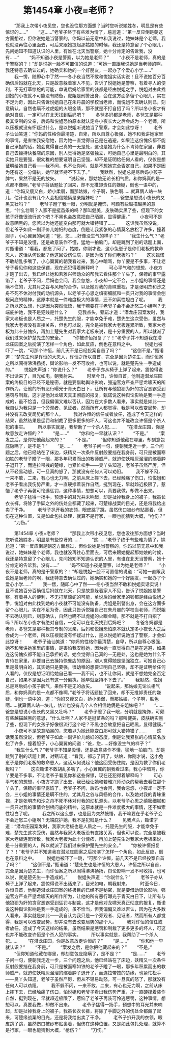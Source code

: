 # 　　第1454章 小夜=老师？
　　“那我上次带小夜见您，您也没往那方面想？当时您听说她姓冬，明显是有些惊讶的……”
　　“这……”老爷子终于有些难为情了，尴尬道：“第一反应倒是朝这方面想过，但你说她是当警察的，你妈以前无意中和我说过，她妹妹是个老师，我也就没再往心里面去，可后来跟她提起那姑娘的时候，我还是特意留了个心眼儿，先问她知不知道认识的人里，有谁在北天当警察，她十分肯定的告诉我，没有……”
　　“妈不知道小夜是警察，以为她是老师？”
　　“小夜不是老师，真的是干警察的？！”却是悦姐一脸不可置信的说道：“可她一直跟我说她是当老师的啊，我还特意去确认过的，她确实和她的一个好朋友，一起办了个爱心小学……”
　　我一愣，随即心中了然——冬小夜当然不敢和悦姐实话实说！且不说她百分百确信后妈就在北天，只是故意躲着家人不见，告诉了悦姐她是警察，有着寻人的便利，不无打草惊蛇的可能，单说后妈给家里的钱都是经由悦姐之手，悦姐对由此找到她的小夜就不可能没有防备，虎姐是刑警出身，会在这方面多留个心眼儿，实在不足为奇，因此只告诉悦姐自己在朱丹晨的学校当老师，而悦姐不去确认则已，刻意确认，自然也瞒不过虎姐的火眼金睛，那不就是不打自招了吗？所以冬小夜才有绝对自信，一定可以在北天找到后妈吧？
　　冬爸冬妈都是老师，冬爸又是那种极其专制的父亲，后妈和悦姐恐怕原本就认定冬小夜长大之后会成为一个老师，所以压根就没有怀疑过什么，是以悦姐听说她当了警察，才会如此惊讶！
　　老爷子讪讪笑道：“你妈的性格你最清楚，自卑，所以自尊心极强，她不和我讲她家里的事情，是害怕我安慰她，因为她一直觉得自己是在逃避，如果连这份愧疚都不能自己承担的话，她会觉得自己真的一无是处，这也是她为什么不肯待在家里，非要自己去操持快餐店的原因，别人觉得她是坚强独立，可她自己心里是最明白的，其实她只是要强，很幼稚的想要证明自己坚强，却不是证明给任何人看的，仅仅是想证明给她自己看——我不问，也不让你问，就是不想她完全否定自己，如果不是因为还有这一分偏执，她早就坚持不下去了。”
　　我默然，悦姐总是骂后妈小孩子脾气，果然不是无的放矢。
　　“说起来，那姑娘无论长相气质，和你妈真的是一点都不像啊，”老爷子将话题扯了回来，却不无推卸责任的嫌疑，倒也一语中的，道：“你妈又瘦又白，娇小柔弱，而那姑娘，个子啊，肤色啊……就算俩人站一块儿，估计也没有几个人会相信她俩是亲姐妹吧？”
　　“……爸您是想说小夜长的又黑又壮吗？”
　　老爷子瞪了我一眼，分明就是掩饰，可颇有些越描越黑的意思，“什么壮啊？人家不是挺苗条的吗？那叫健美，皮肤确实黑了些，但现下的女孩子好像很流行这个吧？不黑也会故意把自己晒黑，显得健康。”
　　小夜可不是故意晒黑的，您若以为她还能变白那可就大错特错了……
　　这话我虽然没说，但老爷子如此一副评价儿媳妇的态度，倒是让我紧张的心情莫名放松了许多，撞着胆子，小心翼翼的问道：“爸，您……好像没生气的样子？”
　　“我生什么气？”老爷子不知是没懂，还是故意装作不懂，猛地一拍脑门，却是跳到了别的话题上面，对甄诺道：“看我，都忘了问了，姑娘，你刚才说，这小兔崽子是你们老板的救命恩人，这话从何说起？他这回受伤住院，是因为救了你们老板吗？”
　　这次甄诺不敢胡乱多嘴了，小心翼翼的朝我看过来，我心中暗骂，你丫要是不多事，不让老爷子看见你和这些保镖，现在还犯得着解释吗？
　　可心平气和的想想，小夜方才跑了出去，我已经让她和若雅兴师动众的帮我去看住那个丫头了，保镖的事早露馅了，老爷子不问，后妈也会问，我会忽悠，小夜却一定不会，三小姐的事情还是瞒不住的，尤其月之谷与风畅的合作，以及她对我的青睐重视，才是张明杰和沙之舟不死不休对付我的动机源头，以老爷子心思之缜密细腻和一贯只对我的事情会刨根问底的精神，这原本就是一件难度极大的事情，还不如索性坦白了呢。
　　我之所以这么想，也是因为突然恍悟，我干嘛要在乎老爷子会不会迁怒三小姐啊？无端庇护她，我不是犯贱是什么？
　　见我点头，甄诺才道：“潜龙庄园案发时，我家大老板也是人质之一，托楚先生的服，才能幸免于难，楚先生这次受伤，虽然与我家大老板没有直接关系，但也可以说，完全是被我家大老板连累所致，我家大老板为此十分愧疚，再加上楚先生对我家大老板来说，是十分重要的人，所以就派了我们过来保护楚先生的安全。”
　　“你被许恒报复了？！”老爷子并不知道我在潜龙庄园案之后扮演了怎样一个角色，如此反应，倒也在意料之中。
　　悦姐也被吓了一跳，“可那个许恒，前几天不是已经投案自首了吗？”
　　“这倒不是，”甄诺道：“楚先生也是许恒的大恩人，许恒之所以自首，完全是因为楚先生，而许恒案之所以闹得沸沸扬扬，舆论影响一发不可收拾，也可以说，就是楚先生一手造成的。”
　　悦姐失声道：“你说什么？”
　　老爷子亦从椅子上弹了起来，震惊得说不出话来了，目光如电，朝我射来。
　　时至今日，许恒自首，他制造潜龙庄园案的终极目的已经不是秘密，就是要借助舆论影响，强迫官方严查严惩龙啸天的所作所为，让他的所有恶行曝光于青天白日下，让所有与他狼狈为奸的贪官恶霸受到惩罚与制裁，这才是他对龙啸天真正彻底的报复，甄诺说这种舆论影响是我一手造成的，虽不恰当，但我偏偏又难以否认，因为在大多数人看来，事实就是如此——我自认为我只是一个旁观者、见证者，然而所有人都觉得，我是可以改变局势，却并没有去改变局势的那个人。
　　我对许恒的信任或者放任，造成了今天这样的结果，虽然结果是惩罚和制裁了更多更多的坏人，可这也并不能改变许恒是个杀人犯的事实。
　　所以事实就是，我帮助了一个杀人犯……
　　“在潜龙庄园，你是故意放走许恒的？”
　　“是……”
　　“你和他一早就认识？”
　　“不是。”
　　“案发之后，是你把他藏起来的？”
　　“不是。”
　　“但你知道他藏在哪里，却刻意包庇隐瞒了，是不是？”
　　“是……”
　　老爷子问一句，便朝我走近一步，三个问题之后，他已经站在了床边，妖精又一次条件反射般要挡在我身前，可只是被面寒如铁的老爷子瞪了一眼，那多年积累而出的教师威严，就迫使妖精灰溜溜的缩着脖子退开了，而连拉带拽的楚缘，也紧忙松手——臭丫头知道，老爷子虽然严厉，但从不轻易动怒，可一旦真的怒了，那就没有任何人可以劝阻。
　　我不躲不闪，一来不敢，二来，有心也无力啊，之前从床上摔下去，已经触痛了伤口，怕悦姐和老爷子看出我伤势严重，才一直硬撑着装作自然，挺到现在，早就趋近极限了，惹恼了老爷子再装可怜逃惩罚，这种事情，想想可以，真要我做，却做不出来。
　　老爷子猛得一扬手，预想中的耳光并未响起，却是扯掉我身上的被子，我虽长衣长裤，将除了手脚之外的伤处全都藏了起来，可楚缘战栗的目光，还是将我给出卖了干净。
　　老爷子扒开我的衣领，眼皮跳了跳，虽然伤口被纱布贴裹着，但伤在这种位置，又是如此包扎处理，就算不是行家，一眼也能猜到大概，“枪伤？”
　　“刀伤。”

　　第1454章 小夜=老师？
　　“那我上次带小夜见您，您也没往那方面想？当时您听说她姓冬，明显是有些惊讶的……”
　　“这……”老爷子终于有些难为情了，尴尬道：“第一反应倒是朝这方面想过，但你说她是当警察的，你妈以前无意中和我说过，她妹妹是个老师，我也就没再往心里面去，可后来跟她提起那姑娘的时候，我还是特意留了个心眼儿，先问她知不知道认识的人里，有谁在北天当警察，她十分肯定的告诉我，没有……”
　　“妈不知道小夜是警察，以为她是老师？”
　　“小夜不是老师，真的是干警察的？！”却是悦姐一脸不可置信的说道：“可她一直跟我说她是当老师的啊，我还特意去确认过的，她确实和她的一个好朋友，一起办了个爱心小学……”
　　我一愣，随即心中了然——冬小夜当然不敢和悦姐实话实说！且不说她百分百确信后妈就在北天，只是故意躲着家人不见，告诉了悦姐她是警察，有着寻人的便利，不无打草惊蛇的可能，单说后妈给家里的钱都是经由悦姐之手，悦姐对由此找到她的小夜就不可能没有防备，虎姐是刑警出身，会在这方面多留个心眼儿，实在不足为奇，因此只告诉悦姐自己在朱丹晨的学校当老师，而悦姐不去确认则已，刻意确认，自然也瞒不过虎姐的火眼金睛，那不就是不打自招了吗？所以冬小夜才有绝对自信，一定可以在北天找到后妈吧？
　　冬爸冬妈都是老师，冬爸又是那种极其专制的父亲，后妈和悦姐恐怕原本就认定冬小夜长大之后会成为一个老师，所以压根就没有怀疑过什么，是以悦姐听说她当了警察，才会如此惊讶！
　　老爷子讪讪笑道：“你妈的性格你最清楚，自卑，所以自尊心极强，她不和我讲她家里的事情，是害怕我安慰她，因为她一直觉得自己是在逃避，如果连这份愧疚都不能自己承担的话，她会觉得自己真的一无是处，这也是她为什么不肯待在家里，非要自己去操持快餐店的原因，别人觉得她是坚强独立，可她自己心里是最明白的，其实她只是要强，很幼稚的想要证明自己坚强，却不是证明给任何人看的，仅仅是想证明给她自己看——我不问，也不让你问，就是不想她完全否定自己，如果不是因为还有这一分偏执，她早就坚持不下去了。”
　　我默然，悦姐总是骂后妈小孩子脾气，果然不是无的放矢。
　　“说起来，那姑娘无论长相气质，和你妈真的是一点都不像啊，”老爷子将话题扯了回来，却不无推卸责任的嫌疑，倒也一语中的，道：“你妈又瘦又白，娇小柔弱，而那姑娘，个子啊，肤色啊……就算俩人站一块儿，估计也没有几个人会相信她俩是亲姐妹吧？”
　　“……爸您是想说小夜长的又黑又壮吗？”
　　老爷子瞪了我一眼，分明就是掩饰，可颇有些越描越黑的意思，“什么壮啊？人家不是挺苗条的吗？那叫健美，皮肤确实黑了些，但现下的女孩子好像很流行这个吧？不黑也会故意把自己晒黑，显得健康。”
　　小夜可不是故意晒黑的，您若以为她还能变白那可就大错特错了……
　　这话我虽然没说，但老爷子如此一副评价儿媳妇的态度，倒是让我紧张的心情莫名放松了许多，撞着胆子，小心翼翼的问道：“爸，您……好像没生气的样子？”
　　“我生什么气？”老爷子不知是没懂，还是故意装作不懂，猛地一拍脑门，却是跳到了别的话题上面，对甄诺道：“看我，都忘了问了，姑娘，你刚才说，这小兔崽子是你们老板的救命恩人，这话从何说起？他这回受伤住院，是因为救了你们老板吗？”
　　这次甄诺不敢胡乱多嘴了，小心翼翼的朝我看过来，我心中暗骂，你丫要是不多事，不让老爷子看见你和这些保镖，现在还犯得着解释吗？
　　可心平气和的想想，小夜方才跑了出去，我已经让她和若雅兴师动众的帮我去看住那个丫头了，保镖的事早露馅了，老爷子不问，后妈也会问，我会忽悠，小夜却一定不会，三小姐的事情还是瞒不住的，尤其月之谷与风畅的合作，以及她对我的青睐重视，才是张明杰和沙之舟不死不休对付我的动机源头，以老爷子心思之缜密细腻和一贯只对我的事情会刨根问底的精神，这原本就是一件难度极大的事情，还不如索性坦白了呢。
　　我之所以这么想，也是因为突然恍悟，我干嘛要在乎老爷子会不会迁怒三小姐啊？无端庇护她，我不是犯贱是什么？
　　见我点头，甄诺才道：“潜龙庄园案发时，我家大老板也是人质之一，托楚先生的服，才能幸免于难，楚先生这次受伤，虽然与我家大老板没有直接关系，但也可以说，完全是被我家大老板连累所致，我家大老板为此十分愧疚，再加上楚先生对我家大老板来说，是十分重要的人，所以就派了我们过来保护楚先生的安全。”
　　“你被许恒报复了？！”老爷子并不知道我在潜龙庄园案之后扮演了怎样一个角色，如此反应，倒也在意料之中。
　　悦姐也被吓了一跳，“可那个许恒，前几天不是已经投案自首了吗？”
　　“这倒不是，”甄诺道：“楚先生也是许恒的大恩人，许恒之所以自首，完全是因为楚先生，而许恒案之所以闹得沸沸扬扬，舆论影响一发不可收拾，也可以说，就是楚先生一手造成的。”
　　悦姐失声道：“你说什么？”
　　老爷子亦从椅子上弹了起来，震惊得说不出话来了，目光如电，朝我射来。
　　时至今日，许恒自首，他制造潜龙庄园案的终极目的已经不是秘密，就是要借助舆论影响，强迫官方严查严惩龙啸天的所作所为，让他的所有恶行曝光于青天白日下，让所有与他狼狈为奸的贪官恶霸受到惩罚与制裁，这才是他对龙啸天真正彻底的报复，甄诺说这种舆论影响是我一手造成的，虽不恰当，但我偏偏又难以否认，因为在大多数人看来，事实就是如此——我自认为我只是一个旁观者、见证者，然而所有人都觉得，我是可以改变局势，却并没有去改变局势的那个人。
　　我对许恒的信任或者放任，造成了今天这样的结果，虽然结果是惩罚和制裁了更多更多的坏人，可这也并不能改变许恒是个杀人犯的事实。
　　所以事实就是，我帮助了一个杀人犯……
　　“在潜龙庄园，你是故意放走许恒的？”
　　“是……”
　　“你和他一早就认识？”
　　“不是。”
　　“案发之后，是你把他藏起来的？”
　　“不是。”
　　“但你知道他藏在哪里，却刻意包庇隐瞒了，是不是？”
　　“是……”
　　老爷子问一句，便朝我走近一步，三个问题之后，他已经站在了床边，妖精又一次条件反射般要挡在我身前，可只是被面寒如铁的老爷子瞪了一眼，那多年积累而出的教师威严，就迫使妖精灰溜溜的缩着脖子退开了，而连拉带拽的楚缘，也紧忙松手——臭丫头知道，老爷子虽然严厉，但从不轻易动怒，可一旦真的怒了，那就没有任何人可以劝阻。
　　我不躲不闪，一来不敢，二来，有心也无力啊，之前从床上摔下去，已经触痛了伤口，怕悦姐和老爷子看出我伤势严重，才一直硬撑着装作自然，挺到现在，早就趋近极限了，惹恼了老爷子再装可怜逃惩罚，这种事情，想想可以，真要我做，却做不出来。
　　老爷子猛得一扬手，预想中的耳光并未响起，却是扯掉我身上的被子，我虽长衣长裤，将除了手脚之外的伤处全都藏了起来，可楚缘战栗的目光，还是将我给出卖了干净。
　　老爷子扒开我的衣领，眼皮跳了跳，虽然伤口被纱布贴裹着，但伤在这种位置，又是如此包扎处理，就算不是行家，一眼也能猜到大概，“枪伤？”
　　“刀伤。”
